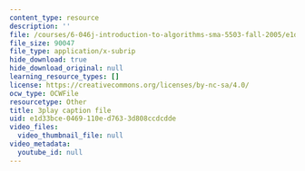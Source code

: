 ```yaml
---
content_type: resource
description: ''
file: /courses/6-046j-introduction-to-algorithms-sma-5503-fall-2005/e1d33bce0469110ed7633d808ccdcdde_Ttezuzs39nk.srt
file_size: 90047
file_type: application/x-subrip
hide_download: true
hide_download_original: null
learning_resource_types: []
license: https://creativecommons.org/licenses/by-nc-sa/4.0/
ocw_type: OCWFile
resourcetype: Other
title: 3play caption file
uid: e1d33bce-0469-110e-d763-3d808ccdcdde
video_files:
  video_thumbnail_file: null
video_metadata:
  youtube_id: null
---
```

